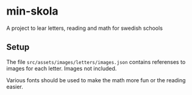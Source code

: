 # min-skola

A project to lear letters, reading and math for swedish schools

## Setup
The file ```src/assets/images/letters/images.json``` contains referenses to images for each letter.
Images not included.

Various fonts should be used to make the math more fun or the reading easier.

